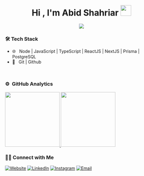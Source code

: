 <h1 align="center">Hi , I'm Abid Shahriar <img src="https://media.giphy.com/media/hvRJCLFzcasrR4ia7z/giphy.gif" width="35"></h1>
<p align="center">
  <a href="https://github.com/DenverCoder1/readme-typing-svg"><img src="https://readme-typing-svg.herokuapp.com?lines=Backend+Engineer+at+ValkyritIt+Limited;Full+Stack+Web+Developer&center=true&width=500&height=50"></a>
</p>

<h3>🛠 Tech Stack</h3>

- 🌐 &nbsp; Node | JavaScript | TypeScript | ReactJS | NextJS | Prisma | PostgreSQL
- 🔧 &nbsp; Git | Github

<br/>

### ⚙️ &nbsp;GitHub Analytics

<p align="left">
<a href="https://github.com/AVS1508">
  <img height="180em" src="https://github-readme-stats-eight-theta.vercel.app/api?username=abid-shahriar&show_icons=true&theme=algolia&include_all_commits=true&count_private=true"/>
  <img height="180em" src="https://github-readme-stats-eight-theta.vercel.app/api/top-langs/?username=abid-shahriar&layout=compact&langs_count=8&theme=algolia"/>
</a>
</p>

<h3> 🤝🏻 Connect with Me </h3>

<p align="center">

<a href="https://abidshahriar.vercel.app/"><img alt="Website" src="https://img.shields.io/badge/Website-https://abidshahriar.vercel.app-blue?style=flat-square&logo=google-chrome"></a>
<a href="https://www.linkedin.com/in/abidshahriar/"><img alt="LinkedIn" src="https://img.shields.io/badge/LinkedIn-abidshahriar-blue?style=flat-square&logo=linkedin"></a>
<a href="https://www.instagram.com/find.abid/"><img alt="Instagram" src="https://img.shields.io/badge/Instagram-find.abid-blue?style=flat-square&logo=instagram"></a>
<a href="mailto:abidshahriar7@gmail.com"><img alt="Email" src="https://img.shields.io/badge/Email-abidshahriar7@gmail.com-blue?style=flat-square&logo=gmail"></a>

</p>
